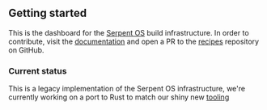 ## Getting started

This is the dashboard for the [Serpent OS](https://serpentos.com) build infrastructure.
In order to contribute, visit the [documentation](https://docs.serpentos.com) and open a PR to the [recipes](https://github.com/serpent-os/recipes) repository on GitHub.

### Current status

This is a legacy implementation of the Serpent OS infrastructure, we're currently working on a port
to Rust to match our shiny new [tooling](https://github.com/serpent-os/moss-rs.git)

